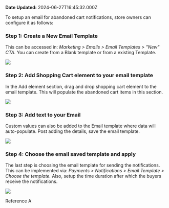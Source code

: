 **Date Updated:** 2024-06-27T16:45:32.000Z

  
To setup an email for abandoned cart notifications, store owners can configure it as follows:

  
### **Step 1: Create a New Email Template**

This can be accessed in: _Marketing > Emails > Email Templates > "New" CTA._ You can create from a Blank template or from a existing Template. 

  
![](https://s3.amazonaws.com/cdn.freshdesk.com/data/helpdesk/attachments/production/155027854372/original/BpKWqzhV3B_0cvMS0acg4ozNyhmUr6UJgw.png?1718788395)

  
### **Step 2: Add Shopping Cart element to your email template**

In the Add element section, drag and drop shopping cart element to the email template. This will populate the abandoned cart items in this section.

  
![](https://s3.amazonaws.com/cdn.freshdesk.com/data/helpdesk/attachments/production/155027854498/original/vDbCdqChywNHPWGi6Nfql3AsJgh8LUd0Lg.png?1718788494)

  
###   

### **Step 3: Add text to your Email**

Custom values can also be added to the Email template where data will auto-populate. Post adding the details, save the email template.

  
![](https://s3.amazonaws.com/cdn.freshdesk.com/data/helpdesk/attachments/production/155027855349/original/TvF4BJ8E4oiK_TWZsO8ztU86_i9ucBGY_A.png?1718789054)

###   

### **Step 4: Choose the email saved template and apply**

The last step is choosing the email template for sending the notifications. This can be implemented via: _Payments > Notifications > Email Template > Choose the template._ Also, setup the time duration after which the buyers receive the notifications.

  
![](https://s3.amazonaws.com/cdn.freshdesk.com/data/helpdesk/attachments/production/155027855491/original/JguH_zuE9KlHl8ela0EgncjvSYl6SGNsrw.png?1718789165)
  
  
Reference A
